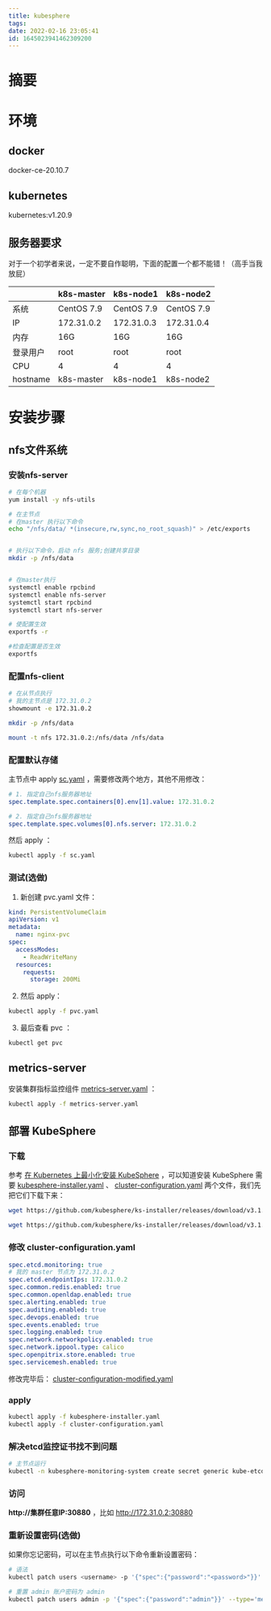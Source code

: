 ```yaml
---
title: kubesphere
tags: 
date: 2022-02-16 23:05:41
id: 1645023941462309200
---
```

# 摘要

# 环境

## docker

docker-ce-20.10.7

## kubernetes

kubernetes:v1.20.9

## 服务器要求

对于一个初学者来说，一定不要自作聪明，下面的配置一个都不能错！（高手当我放屁）

|          | k8s-master | k8s-node1  | k8s-node2  |
| -------- | ---------- | ---------- | ---------- |
| 系统     | CentOS 7.9 | CentOS 7.9 | CentOS 7.9 |
| IP       | 172.31.0.2 | 172.31.0.3 | 172.31.0.4 |
| 内存     | 16G        | 16G        | 16G        |
| 登录用户 | root       | root       | root       |
| CPU      | 4          | 4          | 4          |
| hostname | k8s-master | k8s-node1  | k8s-node2  |

# 安装步骤

## nfs文件系统

### 安装nfs-server

```sh
# 在每个机器
yum install -y nfs-utils
```

```sh
# 在主节点
# 在master 执行以下命令 
echo "/nfs/data/ *(insecure,rw,sync,no_root_squash)" > /etc/exports


# 执行以下命令，启动 nfs 服务;创建共享目录
mkdir -p /nfs/data


# 在master执行
systemctl enable rpcbind
systemctl enable nfs-server
systemctl start rpcbind
systemctl start nfs-server

# 使配置生效
exportfs -r

#检查配置是否生效
exportfs
```

### 配置nfs-client

```sh
# 在从节点执行
# 我的主节点是 172.31.0.2
showmount -e 172.31.0.2 

mkdir -p /nfs/data

mount -t nfs 172.31.0.2:/nfs/data /nfs/data
```

### 配置默认存储

主节点中 apply [sc.yaml](assets\data\sc.yaml) ，需要修改两个地方，其他不用修改：

```yaml
# 1. 指定自己nfs服务器地址
spec.template.spec.containers[0].env[1].value: 172.31.0.2

# 2. 指定自己nfs服务器地址
spec.template.spec.volumes[0].nfs.server: 172.31.0.2
```

然后 apply ： 

```sh
kubectl apply -f sc.yaml
```

### 测试(选做)

1. 新创建 pvc.yaml 文件：

```yaml
kind: PersistentVolumeClaim
apiVersion: v1
metadata:
  name: nginx-pvc
spec:
  accessModes:
    - ReadWriteMany
  resources:
    requests:
      storage: 200Mi
```

2. 然后 apply：

```sh
kubectl apply -f pvc.yaml
```

3. 最后查看 pvc ：

```sh
kubectl get pvc
```

## metrics-server

安装集群指标监控组件 [metrics-server.yaml](assets\data\metrics-server.yaml) ：

```sh
kubectl apply -f metrics-server.yaml
```

## 部署 KubeSphere

### 下载

参考 [在 Kubernetes 上最小化安装 KubeSphere](https://kubesphere.io/zh/docs/quick-start/minimal-kubesphere-on-k8s/) ，可以知道安装 KubeSphere 需要 [kubesphere-installer.yaml](assets\data\kubesphere-installer.yaml) 、 [cluster-configuration.yaml](assets\data\cluster-configuration.yaml) 两个文件，我们先把它们下载下来：

```sh
wget https://github.com/kubesphere/ks-installer/releases/download/v3.1.1/kubesphere-installer.yaml

wget https://github.com/kubesphere/ks-installer/releases/download/v3.1.1/cluster-configuration.yaml
```

### 修改 cluster-configuration.yaml

```yaml
spec.etcd.monitoring: true
# 我的 master 节点为 172.31.0.2 
spec.etcd.endpointIps: 172.31.0.2
spec.common.redis.enabled: true
spec.common.openldap.enabled: true
spec.alerting.enabled: true
spec.auditing.enabled: true
spec.devops.enabled: true
spec.events.enabled: true
spec.logging.enabled: true
spec.network.networkpolicy.enabled: true
spec.network.ippool.type: calico
spec.openpitrix.store.enabled: true
spec.servicemesh.enabled: true
```

修改完毕后： [cluster-configuration-modified.yaml](assets\data\cluster-configuration-modified.yaml) 

### apply

```sh
kubectl apply -f kubesphere-installer.yaml
kubectl apply -f cluster-configuration.yaml
```

### 解决etcd监控证书找不到问题

```sh
# 主节点运行
kubectl -n kubesphere-monitoring-system create secret generic kube-etcd-client-certs  --from-file=etcd-client-ca.crt=/etc/kubernetes/pki/etcd/ca.crt  --from-file=etcd-client.crt=/etc/kubernetes/pki/apiserver-etcd-client.crt  --from-file=etcd-client.key=/etc/kubernetes/pki/apiserver-etcd-client.key
```

### 访问

 **http://集群任意IP:30880** ，比如 http://172.31.0.2:30880 

### 重新设置密码(选做)

如果你忘记密码，可以在主节点执行以下命令重新设置密码：

```sh
# 语法
kubectl patch users <username> -p '{"spec":{"password":"<password>"}}' --type='merge' && kubectl annotate users <username> iam.kubesphere.io/password-encrypted-
```

```sh
# 重置 admin 账户密码为 admin
kubectl patch users admin -p '{"spec":{"password":"admin"}}' --type='merge' && kubectl annotate users admin iam.kubesphere.io/password-encrypted-
```











